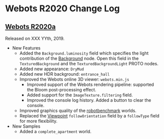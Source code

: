 # Webots R2020 Change Log

## [Webots R2020a](../blog/Webots-2019-a-release.md)
Released on XXX YYth, 2019.

  - New Features
    - Added the `Background.luminosity` field which specifies the light contribution of the [Background](background.md) node. Open this field in the `TexturedBackground` and the `TexturedBackgroundLight` PROTO nodes.
    - Added new appearance: `DryMud`
    - Added new HDR background: `entrance_hall`
    - Improved the Webots online 3D viewer: `webots.min.js`
      - Improved support of the Webots rendering pipeline: supported the Bloom post-processing effect.
      - Added support for the `ImageTexture.filtering` field.
      - Improved the console log history. Added a button to clear the console.
    - Improved graphics quality of the [robotbenchmark](https://robotbenchmark.net) worlds.
    - Replaced the [Viewpoint](viewpoint.md) `followOrientation` field by a `followType` field for more flexibility.
  - New Samples
    - Added a `complete_apartment` world.
